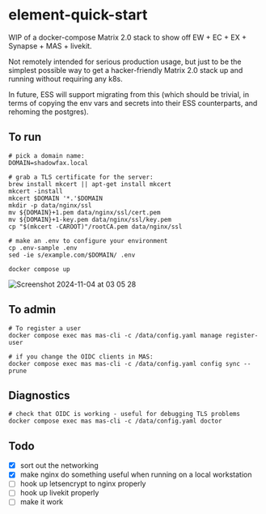 # element-quick-start

WIP of a docker-compose Matrix 2.0 stack to show off EW + EC + EX + Synapse + MAS + livekit.

Not remotely intended for serious production usage, but just to be the simplest possible way to get a
hacker-friendly Matrix 2.0 stack up and running without requiring any k8s.

In future, ESS will support migrating from this (which should be trivial, in terms of copying the env vars and secrets
into their ESS counterparts, and rehoming the postgres).

## To run

```
# pick a domain name:
DOMAIN=shadowfax.local

# grab a TLS certificate for the server:
brew install mkcert || apt-get install mkcert
mkcert -install
mkcert $DOMAIN '*.'$DOMAIN
mkdir -p data/nginx/ssl
mv ${DOMAIN}+1.pem data/nginx/ssl/cert.pem
mv ${DOMAIN}+1-key.pem data/nginx/ssl/key.pem
cp "$(mkcert -CAROOT)"/rootCA.pem data/nginx/ssl

# make an .env to configure your environment
cp .env-sample .env
sed -ie s/example.com/$DOMAIN/ .env

docker compose up
```

![Screenshot 2024-11-04 at 03 05 28](https://github.com/user-attachments/assets/c3127f3c-ae0c-43cb-bfe9-88f4be56e0af)

## To admin

```
# To register a user
docker compose exec mas mas-cli -c /data/config.yaml manage register-user
```

```
# if you change the OIDC clients in MAS:
docker compose exec mas mas-cli -c /data/config.yaml config sync --prune
```

## Diagnostics

```
# check that OIDC is working - useful for debugging TLS problems
docker compose exec mas mas-cli -c /data/config.yaml doctor
````

## Todo

 * [x] sort out the networking
 * [x] make nginx do something useful when running on a local workstation
 * [ ] hook up letsencrypt to nginx properly
 * [ ] hook up livekit properly
 * [ ] make it work
